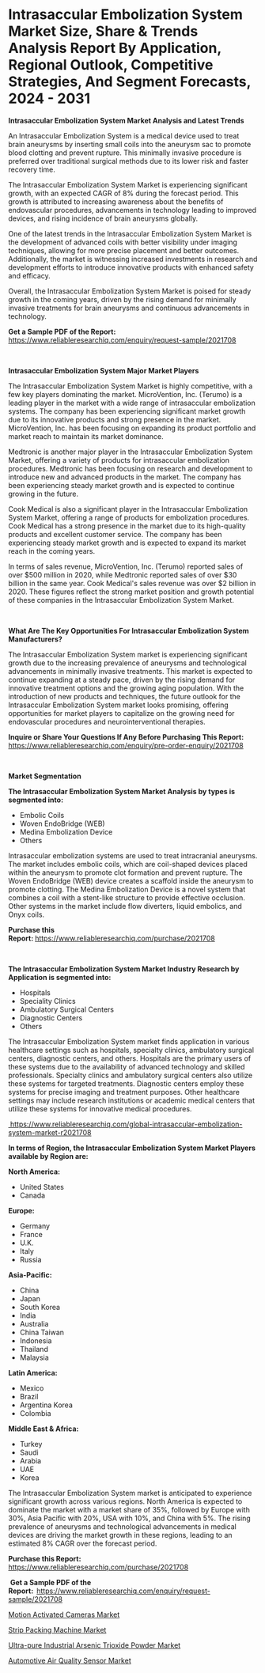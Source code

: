 <p><h1>Intrasaccular Embolization System Market Size, Share & Trends Analysis Report By Application, Regional Outlook, Competitive Strategies, And Segment Forecasts, 2024 - 2031</h1></p><p><strong>Intrasaccular Embolization System Market Analysis and Latest Trends</strong></p>
<p><p>An Intrasaccular Embolization System is a medical device used to treat brain aneurysms by inserting small coils into the aneurysm sac to promote blood clotting and prevent rupture. This minimally invasive procedure is preferred over traditional surgical methods due to its lower risk and faster recovery time.</p><p>The Intrasaccular Embolization System Market is experiencing significant growth, with an expected CAGR of 8% during the forecast period. This growth is attributed to increasing awareness about the benefits of endovascular procedures, advancements in technology leading to improved devices, and rising incidence of brain aneurysms globally.</p><p>One of the latest trends in the Intrasaccular Embolization System Market is the development of advanced coils with better visibility under imaging techniques, allowing for more precise placement and better outcomes. Additionally, the market is witnessing increased investments in research and development efforts to introduce innovative products with enhanced safety and efficacy.</p><p>Overall, the Intrasaccular Embolization System Market is poised for steady growth in the coming years, driven by the rising demand for minimally invasive treatments for brain aneurysms and continuous advancements in technology.</p></p>
<p><strong>Get a Sample PDF of the Report:&nbsp;</strong> <a href="https://www.reliableresearchiq.com/enquiry/request-sample/2021708">https://www.reliableresearchiq.com/enquiry/request-sample/2021708</a></p>
<p>&nbsp;</p>
<p><strong>Intrasaccular Embolization System Major Market Players</strong></p>
<p><p>The Intrasaccular Embolization System Market is highly competitive, with a few key players dominating the market. MicroVention, Inc. (Terumo) is a leading player in the market with a wide range of intrasaccular embolization systems. The company has been experiencing significant market growth due to its innovative products and strong presence in the market. MicroVention, Inc. has been focusing on expanding its product portfolio and market reach to maintain its market dominance.</p><p>Medtronic is another major player in the Intrasaccular Embolization System Market, offering a variety of products for intrasaccular embolization procedures. Medtronic has been focusing on research and development to introduce new and advanced products in the market. The company has been experiencing steady market growth and is expected to continue growing in the future.</p><p>Cook Medical is also a significant player in the Intrasaccular Embolization System Market, offering a range of products for embolization procedures. Cook Medical has a strong presence in the market due to its high-quality products and excellent customer service. The company has been experiencing steady market growth and is expected to expand its market reach in the coming years.</p><p>In terms of sales revenue, MicroVention, Inc. (Terumo) reported sales of over $500 million in 2020, while Medtronic reported sales of over $30 billion in the same year. Cook Medical's sales revenue was over $2 billion in 2020. These figures reflect the strong market position and growth potential of these companies in the Intrasaccular Embolization System Market.</p></p>
<p>&nbsp;</p>
<p><strong>What Are The Key Opportunities For Intrasaccular Embolization System Manufacturers?</strong></p>
<p><p>The Intrasaccular Embolization System market is experiencing significant growth due to the increasing prevalence of aneurysms and technological advancements in minimally invasive treatments. This market is expected to continue expanding at a steady pace, driven by the rising demand for innovative treatment options and the growing aging population. With the introduction of new products and techniques, the future outlook for the Intrasaccular Embolization System market looks promising, offering opportunities for market players to capitalize on the growing need for endovascular procedures and neurointerventional therapies.</p></p>
<p><strong>Inquire or Share Your Questions If Any Before Purchasing This Report:</strong> <a href="https://www.reliableresearchiq.com/enquiry/pre-order-enquiry/2021708">https://www.reliableresearchiq.com/enquiry/pre-order-enquiry/2021708</a></p>
<p>&nbsp;</p>
<p><strong>Market Segmentation</strong></p>
<p><strong>The Intrasaccular Embolization System Market Analysis by types is segmented into:</strong></p>
<p><ul><li>Embolic Coils</li><li>Woven EndoBridge (WEB)</li><li>Medina Embolization Device</li><li>Others</li></ul></p>
<p><p>Intrasaccular embolization systems are used to treat intracranial aneurysms. The market includes embolic coils, which are coil-shaped devices placed within the aneurysm to promote clot formation and prevent rupture. The Woven EndoBridge (WEB) device creates a scaffold inside the aneurysm to promote clotting. The Medina Embolization Device is a novel system that combines a coil with a stent-like structure to provide effective occlusion. Other systems in the market include flow diverters, liquid embolics, and Onyx coils.</p></p>
<p><strong>Purchase this Report:&nbsp;</strong><a href="https://www.reliableresearchiq.com/purchase/2021708">https://www.reliableresearchiq.com/purchase/2021708</a></p>
<p>&nbsp;</p>
<p><strong>The Intrasaccular Embolization System Market Industry Research by Application is segmented into:</strong></p>
<p><ul><li>Hospitals</li><li>Speciality Clinics</li><li>Ambulatory Surgical Centers</li><li>Diagnostic Centers</li><li>Others</li></ul></p>
<p><p>The Intrasaccular Embolization System market finds application in various healthcare settings such as hospitals, specialty clinics, ambulatory surgical centers, diagnostic centers, and others. Hospitals are the primary users of these systems due to the availability of advanced technology and skilled professionals. Specialty clinics and ambulatory surgical centers also utilize these systems for targeted treatments. Diagnostic centers employ these systems for precise imaging and treatment purposes. Other healthcare settings may include research institutions or academic medical centers that utilize these systems for innovative medical procedures.</p></p>
<p><a href="https://www.reliableresearchiq.com/global-intrasaccular-embolization-system-market-r2021708">&nbsp;https://www.reliableresearchiq.com/global-intrasaccular-embolization-system-market-r2021708</a></p>
<p><strong>In terms of Region, the Intrasaccular Embolization System Market Players available by Region are:</strong></p>
<p>
    <p> <strong> North America: </strong>
        <ul>
            <li>United States</li>
            <li>Canada</li>
        </ul>
        </p> 
    <p> <strong> Europe: </strong>
        <ul>
            <li>Germany</li>
            <li>France</li>
            <li>U.K.</li>
            <li>Italy</li>
            <li>Russia</li>
        </ul>
        </p> 
    <p> <strong> Asia-Pacific: </strong>
        <ul>
            <li>China</li>
            <li>Japan</li>
            <li>South Korea</li>
            <li>India</li>
            <li>Australia</li>
            <li>China Taiwan</li>
            <li>Indonesia</li>
            <li>Thailand</li>
            <li>Malaysia</li>
        </ul>
        </p> 
    <p> <strong> Latin America: </strong>
        <ul>
            <li>Mexico</li>
            <li>Brazil</li>
            <li>Argentina Korea</li>
            <li>Colombia</li>
        </ul>
        </p> 
    <p> <strong> Middle East & Africa: </strong>
        <ul>
            <li>Turkey</li>
            <li>Saudi</li>
            <li>Arabia</li>
            <li>UAE</li>
            <li>Korea</li>
        </ul>
    </p>
    </p>
<p><p>The Intrasaccular Embolization System market is anticipated to experience significant growth across various regions. North America is expected to dominate the market with a market share of 35%, followed by Europe with 30%, Asia Pacific with 20%, USA with 10%, and China with 5%. The rising prevalence of aneurysms and technological advancements in medical devices are driving the market growth in these regions, leading to an estimated 8% CAGR over the forecast period.</p></p>
<p><strong>Purchase this Report: </strong><a href="https://www.reliableresearchiq.com/purchase/2021708">https://www.reliableresearchiq.com/purchase/2021708</a></p>
<p>&nbsp;<strong>Get a Sample PDF of the Report:&nbsp;&nbsp;</strong><a href="https://www.reliableresearchiq.com/enquiry/request-sample/2021708">https://www.reliableresearchiq.com/enquiry/request-sample/2021708</a></p>
<p><strong></strong></p>
<p><p><a href="https://medium.com/@aprilhirthe/deep-dive-into-the-motion-activated-cameras-market-itstrends-market-segmentation-and-067403f31e70">Motion Activated Cameras Market</a></p><p><a href="https://github.com/seamusocallaghan/Market-Research-Report-List-1/blob/main/strip-packing-machine-market.md">Strip Packing Machine Market</a></p><p><a href="https://github.com/twilaDurgan2023/Market-Research-Report-List-1/blob/main/ultra-pure-industrial-arsenic-trioxide-powder-market.md">Ultra-pure Industrial Arsenic Trioxide Powder Market</a></p><p><a href="https://medium.com/@mallieblock/deep-dive-into-the-automotive-air-quality-sensor-market-itstrends-market-segmentation-and-91b1efb65583">Automotive Air Quality Sensor Market</a></p></p>